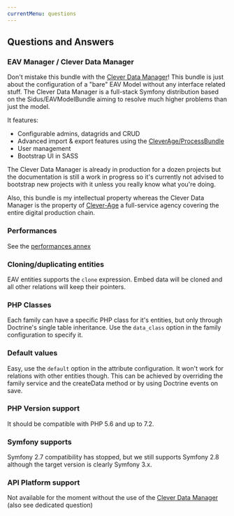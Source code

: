 ```yaml
---
currentMenu: questions
---
```


## Questions and Answers

### EAV Manager / Clever Data Manager

Don't mistake this bundle with the [Clever Data Manager](https://github.com/cleverage/eav-manager)!
This bundle is just about the configuration of a "bare" EAV Model without any interface related stuff.
The Clever Data Manager is a full-stack Symfony distribution based on the Sidus/EAVModelBundle aiming to resolve much
higher problems than just the model.

It features:
- Configurable admins, datagrids and CRUD
- Advanced import & export features using the [CleverAge/ProcessBundle](https://github.com/cleverage/process-bundle)
- User management
- Bootstrap UI in SASS

The Clever Data Manager is already in production for a dozen projects but the documentation is still a work in progress
so it's currently not advised to bootstrap new projects with it unless you really know what you're doing.

Also, this bundle is my intellectual property whereas the Clever Data Manager is the property of
[Clever-Age](https://www.clever-age.com) a full-service agency covering the entire digital production chain.

### Performances

See the [performances annex](300-performances.md)

### Cloning/duplicating entities

EAV entities supports the ````clone```` expression. Embed data will be cloned and all other relations will keep their
pointers.

### PHP Classes

Each family can have a specific PHP class for it's entities, but only through Doctrine's single table inheritance.
Use the ````data_class```` option in the family configuration to specify it.

### Default values

Easy, use the ````default```` option in the attribute configuration. It won't work for relations with other entities
though. This can be achieved by overriding the family service and the createData method or by using Doctrine events on
save.

### PHP Version support

It should be compatible with PHP 5.6 and up to 7.2.

### Symfony supports

Symfony 2.7 compatibility has stopped, but we still supports Symfony 2.8 although the target version is clearly
Symfony 3.x.

### API Platform support

Not available for the moment without the use of the [Clever Data Manager](https://github.com/cleverage/eav-manager)
(also see dedicated question)
